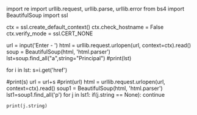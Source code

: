 import re
import urllib.request, urllib.parse, urllib.error
from bs4 import BeautifulSoup
import ssl

ctx = ssl.create_default_context()
ctx.check_hostname = False
ctx.verify_mode = ssl.CERT_NONE

 
url = input('Enter - ')
html = urllib.request.urlopen(url, context=ctx).read()
soup = BeautifulSoup(html, 'html.parser')
lst=soup.find_all("a",string="Principal")
#print(lst)

for i in lst:
    s=i.get('href')

#print(s)
url = url+s
#print(url)
html = urllib.request.urlopen(url, context=ctx).read()
soup1 = BeautifulSoup(html, 'html.parser')
lst1=soup1.find_all('p')
for j in lst1:
    if(j.string == None):
       continue
    
    print(j.string)

